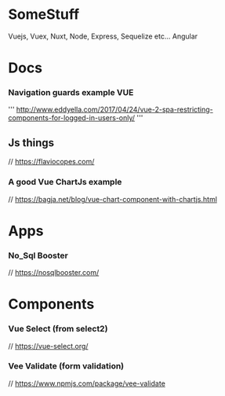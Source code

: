 # SomeStuff
Vuejs, Vuex, Nuxt, Node, Express, Sequelize etc...
Angular


# Docs

### Navigation guards example VUE
 ''' http://www.eddyella.com/2017/04/24/vue-2-spa-restricting-components-for-logged-in-users-only/ '''

## Js things
// https://flaviocopes.com/

### A good Vue ChartJs example
// https://bagja.net/blog/vue-chart-component-with-chartjs.html


# Apps

### No_Sql Booster
// https://nosqlbooster.com/


# Components

### Vue Select (from select2)
// https://vue-select.org/

### Vee Validate (form validation)
// https://www.npmjs.com/package/vee-validate

